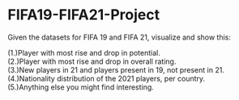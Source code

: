 # FIFA19-FIFA21-Project
Given the datasets for FIFA 19 and FIFA 21, visualize and show this:

(1.)Player with most rise and drop in potential.    
(2.)Player with most rise and drop in overall rating.    
(3.)New players in 21 and players present in 19, not present in 21.    
(4.)Nationality distribution of the 2021 players, per country.    
(5.)Anything else you might find interesting.    
